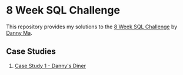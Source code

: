 # 8 Week SQL Challenge

This repository provides my solutions to the [8 Week SQL Challenge](https://8weeksqlchallenge.com/) by [Danny Ma](https://www.linkedin.com/in/datawithdanny).

## Case Studies
1. [Case Study 1 - Danny's Diner](#case-study-1---dannys-diner)

